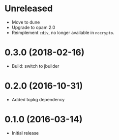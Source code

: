 # Unreleased

* Move to dune
* Upgrade to opam 2.0
* Reimplement `cdiv`, no longer available in `nocrypto`.

# 0.3.0 (2018-02-16)

* Build: switch to jbuilder

# 0.2.0 (2016-10-31)

* Added topkg dependency

# 0.1.0 (2016-03-14)

* Initial release
